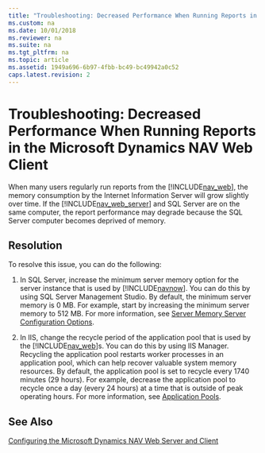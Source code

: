 ```yaml
---
title: "Troubleshooting: Decreased Performance When Running Reports in the Microsoft Dynamics NAV Web Client"
ms.custom: na
ms.date: 10/01/2018
ms.reviewer: na
ms.suite: na
ms.tgt_pltfrm: na
ms.topic: article
ms.assetid: 1949a696-6b97-4fbb-bc49-bc49942a0c52
caps.latest.revision: 2
---
```

# Troubleshooting: Decreased Performance When Running Reports in the Microsoft Dynamics NAV Web Client
When many users regularly run reports from the [!INCLUDE[nav_web](includes/nav_web_md.md)], the memory consumption by the Internet Information Server will grow slightly over time. If the [!INCLUDE[nav_web_server](includes/nav_web_server_md.md)] and SQL Server are on the same computer, the report performance may degrade because the SQL Server computer becomes deprived of memory.  
  
## Resolution  
 To resolve this issue, you can do the following:  
  
1.  In SQL Server, increase the minimum server memory option for the server instance that is used by [!INCLUDE[navnow](includes/navnow_md.md)]. You can do this by using SQL Server Management Studio. By default, the minimum server memory is 0 MB. For example, start by increasing the minimum server memory to 512 MB. For more information, see [Server Memory Server Configuration Options](https://go.microsoft.com/fwlink/?LinkID=511489).  
  
2.  In IIS, change the recycle period of the application pool that is used by the [!INCLUDE[nav_web](includes/nav_web_md.md)]s. You can do this by using IIS Manager. Recycling the application pool restarts worker processes in an application pool, which can help recover valuable system memory resources. By default, the application pool is set to recycle every 1740 minutes \(29 hours\). For example, decrease the application pool to recycle once a day \(every 24 hours\) at a time that is outside of peak operating hours. For more information, see [Application Pools](https://go.microsoft.com/fwlink/p/?linkid=210456).  
  
## See Also  
 [Configuring the Microsoft Dynamics NAV Web Server and Client](Configuring-the-Microsoft-Dynamics-NAV-Web-Server-and-Client.md)
